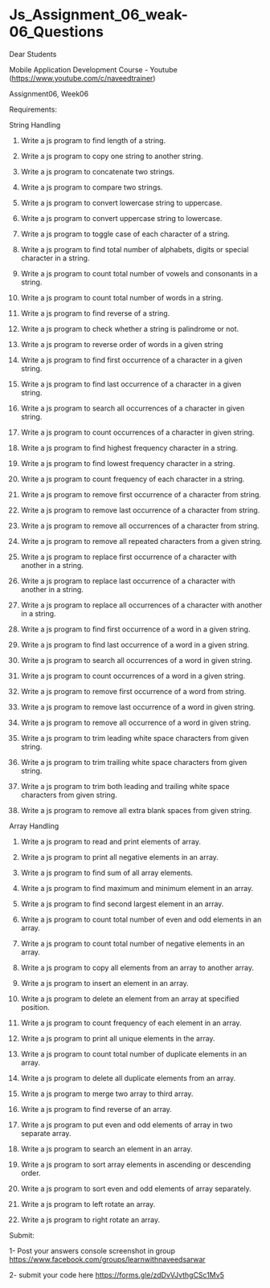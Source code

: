 # Js_Assignment_06_weak-06_Questions

 Dear Students

Mobile Application Development Course - Youtube (https://www.youtube.com/c/naveedtrainer)

Assignment06, Week06

Requirements: 

String Handling

1. Write a js program to find length of a string.

2. Write a js program to copy one string to another string.

3. Write a js program to concatenate two strings.

4. Write a js program to compare two strings.

5. Write a js program to convert lowercase string to uppercase.

6. Write a js program to convert uppercase string to lowercase.

7. Write a js program to toggle case of each character of a string.

8. Write a js program to find total number of alphabets, digits or special character in a string.

9. Write a js program to count total number of vowels and consonants in a string.

10. Write a js program to count total number of words in a string.

11. Write a js program to find reverse of a string.

12. Write a js program to check whether a string is palindrome or not.

13. Write a js program to reverse order of words in a given string

14. Write a js program to find first occurrence of a character in a given string.

15. Write a js program to find last occurrence of a character in a given string.

16. Write a js program to search all occurrences of a character in given string.

17. Write a js program to count occurrences of a character in given string.

18. Write a js program to find highest frequency character in a string.

19. Write a js program to find lowest frequency character in a string.

20. Write a js program to count frequency of each character in a string.

21. Write a js program to remove first occurrence of a character from string.

22. Write a js program to remove last occurrence of a character from string.

23. Write a js program to remove all occurrences of a character from string.

24. Write a js program to remove all repeated characters from a given string.

25. Write a js program to replace first occurrence of a character with another in a string.

26. Write a js program to replace last occurrence of a character with another in a string.

27. Write a js program to replace all occurrences of a character with another in a string.

28. Write a js program to find first occurrence of a word in a given string.

29. Write a js program to find last occurrence of a word in a given string.

30. Write a js program to search all occurrences of a word in given string.

31. Write a js program to count occurrences of a word in a given string.

32. Write a js program to remove first occurrence of a word from string.

33. Write a js program to remove last occurrence of a word in given string.

34. Write a js program to remove all occurrence of a word in given string.

35. Write a js program to trim leading white space characters from given string.

36. Write a js program to trim trailing white space characters from given string.

37. Write a js program to trim both leading and trailing white space characters from given string.

38. Write a js program to remove all extra blank spaces from given string.

Array Handling

1. Write a js program to read and print elements of array.

2. Write a js program to print all negative elements in an array.

3. Write a js program to find sum of all array elements. 

4. Write a js program to find maximum and minimum element in an array.

5. Write a js program to find second largest element in an array.

6. Write a js program to count total number of even and odd elements in an array.

7. Write a js program to count total number of negative elements in an array.

8. Write a js program to copy all elements from an array to another array.

9. Write a js program to insert an element in an array.

10. Write a js program to delete an element from an array at specified position.

11. Write a js program to count frequency of each element in an array.

12. Write a js program to print all unique elements in the array.

13. Write a js program to count total number of duplicate elements in an array.

14. Write a js program to delete all duplicate elements from an array.

15. Write a js program to merge two array to third array.

16. Write a js program to find reverse of an array.

17. Write a js program to put even and odd elements of array in two separate array.

18. Write a js program to search an element in an array.

19. Write a js program to sort array elements in ascending or descending order.

20. Write a js program to sort even and odd elements of array separately.

21. Write a js program to left rotate an array.

22. Write a js program to right rotate an array.



Submit:

1- Post your answers console screenshot in group https://www.facebook.com/groups/learnwithnaveedsarwar

2- submit your code here https://forms.gle/zdDvVJvthgCSc1Mv5
